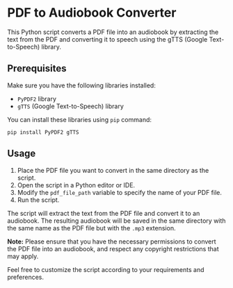 # PDF to Audiobook Converter
This Python script converts a PDF file into an audiobook by extracting the text from the PDF and converting it to speech using the gTTS (Google Text-to-Speech) library.

## Prerequisites
Make sure you have the following libraries installed:
  - `PyPDF2` library
  - `gTTS` (Google Text-to-Speech) library

You can install these libraries using `pip` command:
```commandline
pip install PyPDF2 gTTS
```

## Usage
1. Place the PDF file you want to convert in the same directory as the script.
2. Open the script in a Python editor or IDE.
3. Modify the `pdf_file_path` variable to specify the name of your PDF file.
4. Run the script.

The script will extract the text from the PDF file and convert it to an audiobook. The resulting audiobook will be saved in the same directory with the same name as the PDF file but with the `.mp3` extension.

**Note:** Please ensure that you have the necessary permissions to convert the PDF file into an audiobook, and respect any copyright restrictions that may apply.

Feel free to customize the script according to your requirements and preferences.
